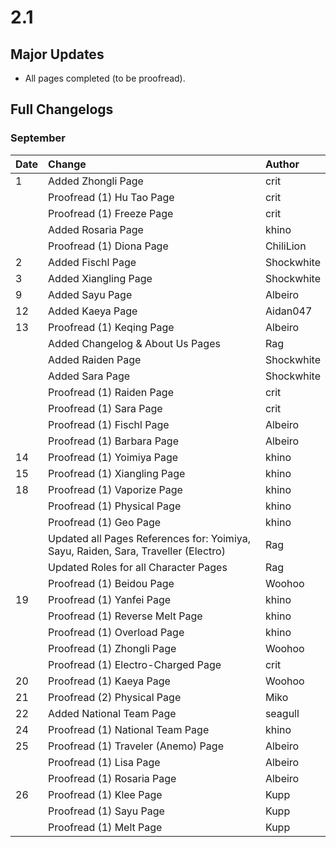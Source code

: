 # 2.1

## Major Updates

* All pages completed \(to be proofread\).

## Full Changelogs

### September

| Date | Change | Author |
| :--- | :--- | :--- |
| 1 | Added Zhongli Page | crit |
|  | Proofread \(1\) Hu Tao Page | crit |
|  | Proofread \(1\) Freeze Page | crit |
|  | Added Rosaria Page | khino |
|  | Proofread \(1\) Diona Page | ChiliLion |
| 2 | Added Fischl Page | Shockwhite |
| 3 | Added Xiangling Page | Shockwhite |
| 9 | Added Sayu Page | Albeiro |
| 12 | Added Kaeya Page | Aidan047 |
| 13 | Proofread \(1\) Keqing Page | Albeiro |
|  | Added Changelog & About Us Pages | Rag |
|  | Added Raiden Page | Shockwhite |
|  | Added Sara Page | Shockwhite |
|  | Proofread \(1\) Raiden Page | crit |
|  | Proofread \(1\) Sara Page | crit |
|  | Proofread \(1\) Fischl Page | Albeiro |
|  | Proofread \(1\) Barbara Page | Albeiro |
| 14 | Proofread \(1\) Yoimiya Page | khino |
| 15 | Proofread \(1\) Xiangling Page | khino |
| 18 | Proofread \(1\) Vaporize Page | khino |
|  | Proofread \(1\) Physical Page | khino |
|  | Proofread \(1\) Geo Page | khino |
|  | Updated all Pages References for: Yoimiya, Sayu, Raiden, Sara, Traveller \(Electro\) | Rag |
|  | Updated Roles for all Character Pages | Rag |
|  | Proofread \(1\) Beidou Page | Woohoo |
| 19 | Proofread \(1\) Yanfei Page | khino |
|  | Proofread \(1\) Reverse Melt Page | khino |
|  | Proofread \(1\) Overload Page | khino |
|  | Proofread \(1\) Zhongli Page | Woohoo |
|  | Proofread \(1\) Electro-Charged Page | crit |
| 20 | Proofread \(1\) Kaeya Page | Woohoo |
| 21 | Proofread \(2\) Physical Page | Miko |
| 22 | Added National Team Page | seagull |
| 24 | Proofread \(1\) National Team Page | khino |
| 25 | Proofread \(1\) Traveler \(Anemo\) Page | Albeiro |
|  | Proofread \(1\) Lisa Page | Albeiro |
|  | Proofread \(1\) Rosaria Page | Albeiro |
| 26 | Proofread \(1\) Klee Page | Kupp |
|  | Proofread \(1\) Sayu Page | Kupp |
|  | Proofread \(1\) Melt Page | Kupp |

